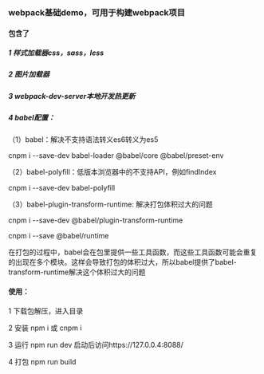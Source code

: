 ### webpack基础demo，可用于构建webpack项目

#### 包含了

##### 1 样式加载器css，sass，less

##### 2 图片加载器

##### 3 webpack-dev-server本地开发热更新

##### 4 babel配置：

（1）babel：解决不支持语法转义es6转义为es5

cnpm i --save-dev babel-loader @babel/core @babel/preset-env

（2）babel-polyfill：低版本浏览器中的不支持API，例如findIndex

cnpm i --save-dev babel-polyfill

（3）babel-plugin-transform-runtime: 解决打包体积过大的问题

cnpm i --save-dev @babel/plugin-transform-runtime

cnpm i --save @babel/runtime

在打包的过程中，babel会在包里提供一些工具函数，而这些工具函数可能会重复的出现在多个模块。这样会导致打包的体积过大，所以babel提供了babel-transform-runtime解决这个体积过大的问题

#### 使用：

1 下载包解压，进入目录

2 安装 npm i 或 cnpm i

3 运行 npm run dev 启动后访问https://127.0.0.4:8088/

4 打包 npm run build

